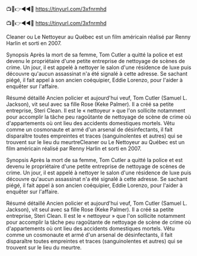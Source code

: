 📺📱👉◄◄🔴 https://tinyurl.com/3xfnrmhd

📺📱👉◄◄🔴 https://tinyurl.com/3xfnrmhd


Cleaner ou Le Nettoyeur au Québec est un film américain réalisé par Renny Harlin et sorti en 2007.

Synopsis
Après la mort de sa femme, Tom Cutler a quitté la police et est devenu le propriétaire d'une petite entreprise de nettoyage de scènes de crime. Un jour, il est appelé à nettoyer le salon d'une résidence de luxe puis découvre qu'aucun assassinat n'a été signalé à cette adresse. Se sachant piégé, il fait appel à son ancien coéquipier, Eddie Lorenzo, pour l'aider à enquêter sur l'affaire.

Résumé détaillé
Ancien policier et aujourd'hui veuf, Tom Cutler (Samuel L. Jackson), vit seul avec sa fille Rose (Keke Palmer). Il a créé sa petite entreprise, Steri Clean. Il est le « nettoyeur » que l'on sollicite notamment pour accomplir la tâche peu ragoûtante de nettoyage de scène de crime où d'appartements où ont lieu des accidents domestiques mortels. Vêtu comme un cosmonaute et armé d'un arsenal de désinfectants, il fait disparaître toutes empreintes et traces (sanguinolentes et autres) qui se trouvent sur le lieu du meurtreCleaner ou Le Nettoyeur au Québec est un film américain réalisé par Renny Harlin et sorti en 2007.

Synopsis
Après la mort de sa femme, Tom Cutler a quitté la police et est devenu le propriétaire d'une petite entreprise de nettoyage de scènes de crime. Un jour, il est appelé à nettoyer le salon d'une résidence de luxe puis découvre qu'aucun assassinat n'a été signalé à cette adresse. Se sachant piégé, il fait appel à son ancien coéquipier, Eddie Lorenzo, pour l'aider à enquêter sur l'affaire.

Résumé détaillé
Ancien policier et aujourd'hui veuf, Tom Cutler (Samuel L. Jackson), vit seul avec sa fille Rose (Keke Palmer). Il a créé sa petite entreprise, Steri Clean. Il est le « nettoyeur » que l'on sollicite notamment pour accomplir la tâche peu ragoûtante de nettoyage de scène de crime où d'appartements où ont lieu des accidents domestiques mortels. Vêtu comme un cosmonaute et armé d'un arsenal de désinfectants, il fait disparaître toutes empreintes et traces (sanguinolentes et autres) qui se trouvent sur le lieu du meurtre.

